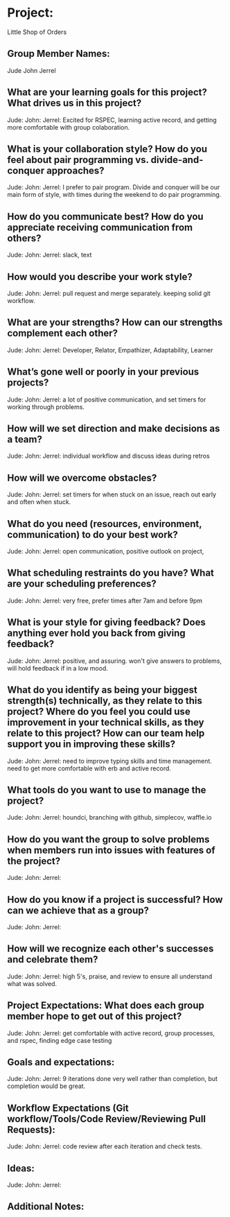 # Project:

Little Shop of Orders

## Group Member Names:

Jude
John
Jerrel

## What are your learning goals for this project? What drives us in this project?

Jude:
John:
Jerrel: Excited for RSPEC, learning active record, and getting more comfortable with group colaboration.

## What is your collaboration style? How do you feel about pair programming vs. divide-and-conquer approaches?

Jude:
John:
Jerrel: I prefer to pair program. Divide and conquer will be our main form of style, with times during the weekend to do pair programming.

## How do you communicate best? How do you appreciate receiving communication from others?

Jude:
John:
Jerrel: slack, text

## How would you describe your work style?

Jude:
John:
Jerrel: pull request and merge separately. keeping solid git workflow.

## What are your strengths? How can our strengths complement each other?

Jude:
John:
Jerrel: Developer, Relator, Empathizer, Adaptability, Learner

## What’s gone well or poorly in your previous projects?

Jude:
John:
Jerrel: a lot of positive communication, and set timers for working through problems.

## How will we set direction and make decisions as a team?

Jude:
John:
Jerrel: individual workflow and discuss ideas during retros

## How will we overcome obstacles?

Jude:
John:
Jerrel: set timers for when stuck on an issue, reach out early and often when stuck.

## What do you need (resources, environment, communication) to do your best work?

Jude:
John:
Jerrel: open communication, positive outlook on project,

## What scheduling restraints do you have? What are your scheduling preferences?

Jude:
John:
Jerrel: very free, prefer times after 7am and before 9pm

## What is your style for giving feedback? Does anything ever hold you back from giving feedback?

Jude:
John:
Jerrel: positive, and assuring. won't give answers to problems, will hold feedback if in a low mood.

## What do you identify as being your biggest strength(s) technically, as they relate to this project? Where do you feel you could use improvement in your technical skills, as they relate to this project? How can our team help support you in improving these skills?

Jude:
John:
Jerrel: need to improve typing skills and time management. need to get more comfortable with erb and active record.

## What tools do you want to use to manage the project?

Jude:
John:
Jerrel: houndci, branching with github, simplecov, waffle.io

## How do you want the group to solve problems when members run into issues with features of the project?

Jude:
John:
Jerrel:

## How do you know if a project is successful? How can we achieve that as a group?

Jude:
John:
Jerrel:

## How will we recognize each other's successes and celebrate them?

Jude:
John:
Jerrel: high 5's, praise, and review to ensure all understand what was solved.

## Project Expectations: What does each group member hope to get out of this project?

Jude:
John:
Jerrel: get comfortable with active record, group processes, and rspec, finding edge case testing

## Goals and expectations:

Jude:
John:
Jerrel: 9 iterations done very well rather than completion, but completion would be great.

## Workflow Expectations (Git workflow/Tools/Code Review/Reviewing Pull Requests):

Jude:
John:
Jerrel: code review after each iteration and check tests.

## Ideas:

Jude:
John:
Jerrel:

## Additional Notes:
